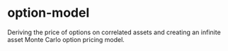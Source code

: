 # option-model
Deriving the price of options on correlated assets and creating an infinite asset Monte Carlo option pricing model.
